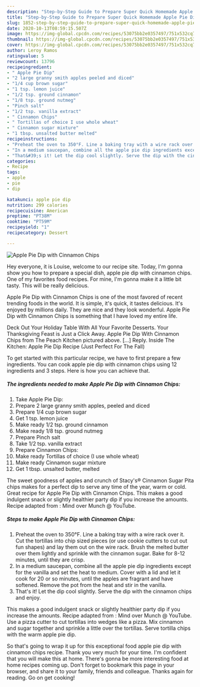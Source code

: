 ```yaml
---
description: "Step-by-Step Guide to Prepare Super Quick Homemade Apple Pie Dip with Cinnamon Chips"
title: "Step-by-Step Guide to Prepare Super Quick Homemade Apple Pie Dip with Cinnamon Chips"
slug: 1852-step-by-step-guide-to-prepare-super-quick-homemade-apple-pie-dip-with-cinnamon-chips
date: 2020-10-13T08:59:15.507Z
image: https://img-global.cpcdn.com/recipes/53075bb2e0357497/751x532cq70/apple-pie-dip-with-cinnamon-chips-recipe-main-photo.jpg
thumbnail: https://img-global.cpcdn.com/recipes/53075bb2e0357497/751x532cq70/apple-pie-dip-with-cinnamon-chips-recipe-main-photo.jpg
cover: https://img-global.cpcdn.com/recipes/53075bb2e0357497/751x532cq70/apple-pie-dip-with-cinnamon-chips-recipe-main-photo.jpg
author: Leroy Ramos
ratingvalue: 5
reviewcount: 13796
recipeingredient:
- " Apple Pie Dip"
- "2 large granny smith apples peeled and diced"
- "1/4 cup brown sugar"
- "1 tsp. lemon juice"
- "1/2 tsp. ground cinnamon"
- "1/8 tsp. ground nutmeg"
- "Pinch salt"
- "1/2 tsp. vanilla extract"
- " Cinnamon Chips"
- " Tortillas of choice I use whole wheat"
- " Cinnamon sugar mixture"
- "1 tbsp. unsalted butter melted"
recipeinstructions:
- "Preheat the oven to 350°F. Line a baking tray with a wire rack over it. Cut the tortillas into chip sized pieces (or use cookie cutters to cut out fun shapes) and lay them out on the wire rack. Brush the melted butter over them lightly and sprinkle with the cinnamon sugar. Bake for 8-12 minutes, until they are crisp."
- "In a medium saucepan, combine all the apple pie dip ingredients except for the vanilla and set the heat to medium. Cover with a lid and let it cook for 20 or so minutes, until the apples are fragrant and have softened. Remove the pot from the heat and stir in the vanilla."
- "That&#39;s it! Let the dip cool slightly. Serve the dip with the cinnamon chips and enjoy."
categories:
- Recipe
tags:
- apple
- pie
- dip

katakunci: apple pie dip 
nutrition: 299 calories
recipecuisine: American
preptime: "PT38M"
cooktime: "PT59M"
recipeyield: "1"
recipecategory: Dessert

---
```



![Apple Pie Dip with Cinnamon Chips](https://img-global.cpcdn.com/recipes/53075bb2e0357497/751x532cq70/apple-pie-dip-with-cinnamon-chips-recipe-main-photo.jpg)

Hey everyone, it is Louise, welcome to our recipe site. Today, I'm gonna show you how to prepare a special dish, apple pie dip with cinnamon chips. One of my favorites food recipes. For mine, I'm gonna make it a little bit tasty. This will be really delicious.

Apple Pie Dip with Cinnamon Chips is one of the most favored of recent trending foods in the world. It is simple, it's quick, it tastes delicious. It's enjoyed by millions daily. They are nice and they look wonderful. Apple Pie Dip with Cinnamon Chips is something that I have loved my entire life.

Deck Out Your Holiday Table With All Your Favorite Desserts. Your Thanksgiving Feast is Just a Click Away. Apple Pie Dip With Cinnamon Chips from The Peach Kitchen pictured above. […] Reply. Inside The Kitchen: Apple Pie Dip Recipe (Just Perfect For The Fall)


To get started with this particular recipe, we have to first prepare a few ingredients. You can cook apple pie dip with cinnamon chips using 12 ingredients and 3 steps. Here is how you can achieve that.

<!--inarticleads1-->

##### The ingredients needed to make Apple Pie Dip with Cinnamon Chips:

1. Take  Apple Pie Dip:
1. Prepare 2 large granny smith apples, peeled and diced
1. Prepare 1/4 cup brown sugar
1. Get 1 tsp. lemon juice
1. Make ready 1/2 tsp. ground cinnamon
1. Make ready 1/8 tsp. ground nutmeg
1. Prepare Pinch salt
1. Take 1/2 tsp. vanilla extract
1. Prepare  Cinnamon Chips:
1. Make ready  Tortillas of choice (I use whole wheat)
1. Make ready  Cinnamon sugar mixture
1. Get 1 tbsp. unsalted butter, melted


The sweet goodness of apples and crunch of Stacy&#39;s® Cinnamon Sugar Pita chips makes for a perfect dip to serve any time of the year, warm or cold. Great recipe for Apple Pie Dip with Cinnamon Chips. This makes a good indulgent snack or slightly healthier party dip if you increase the amounts. Recipe adapted from : Mind over Munch @ YouTube. 

<!--inarticleads2-->

##### Steps to make Apple Pie Dip with Cinnamon Chips:

1. Preheat the oven to 350°F. Line a baking tray with a wire rack over it. Cut the tortillas into chip sized pieces (or use cookie cutters to cut out fun shapes) and lay them out on the wire rack. Brush the melted butter over them lightly and sprinkle with the cinnamon sugar. Bake for 8-12 minutes, until they are crisp.
1. In a medium saucepan, combine all the apple pie dip ingredients except for the vanilla and set the heat to medium. Cover with a lid and let it cook for 20 or so minutes, until the apples are fragrant and have softened. Remove the pot from the heat and stir in the vanilla.
1. That&#39;s it! Let the dip cool slightly. Serve the dip with the cinnamon chips and enjoy.


This makes a good indulgent snack or slightly healthier party dip if you increase the amounts. Recipe adapted from : Mind over Munch @ YouTube. Use a pizza cutter to cut tortillas into wedges like a pizza. Mix cinnamon and sugar together and sprinkle a little over the tortillas. Serve tortilla chips with the warm apple pie dip. 

So that's going to wrap it up for this exceptional food apple pie dip with cinnamon chips recipe. Thank you very much for your time. I'm confident that you will make this at home. There's gonna be more interesting food at home recipes coming up. Don't forget to bookmark this page in your browser, and share it to your family, friends and colleague. Thanks again for reading. Go on get cooking!
